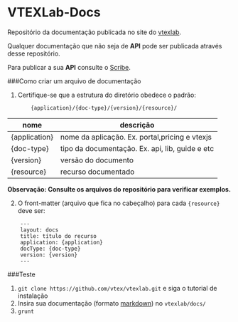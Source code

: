 VTEXLab-Docs
============

Repositório da documentação publicada no site do [vtexlab](http://lab.vtex.com/docs).

Qualquer documentação que não seja de **API** pode ser publicada através desse repositório.

Para publicar a sua **API** consulte o [Scribe](https://github.com/vtex/scribe).

###Como criar um arquivo de documentação

1. Certifique-se que a estrutura do diretório obedece o padrão:

	```
		{application}/{doc-type}/{version}/{resource}/
	```

|nome|descrição|
|---|---------|
|{application}| nome da aplicação. Ex. portal,pricing e vtexjs|
|{doc-type}| tipo da documentação. Ex. api, lib, guide e etc|
|{version}|versão do documento|
|{resource}| recurso documentado|

**Observação: Consulte os arquivos do repositório para verificar exemplos.**

2. O front-matter (arquivo que fica no cabeçalho) para cada `{resource}` deve ser:

```
    ---
	layout: docs
	title: título do recurso
	application: {application}
	docType: {doc-type}
	version: {version}
    ---
```

###Teste
1. `git clone https://github.com/vtex/vtexlab.git` e siga o tutorial de instalação
2.  Insira sua documentação (formato [markdown](http://daringfireball.net/projects/markdown/)) no `vtexlab/docs/`
3.  `grunt`
